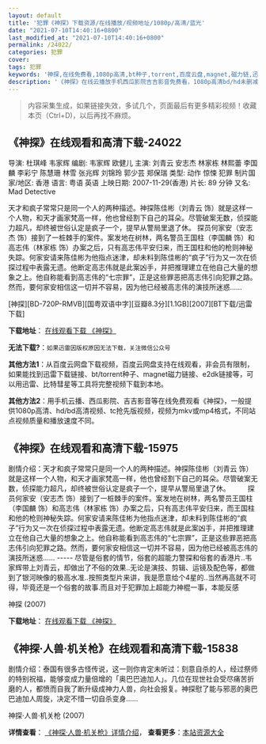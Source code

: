 ```yaml
---
layout: default
title: '犯罪《神探》下载资源/在线播放/视频地址/1080p/高清/蓝光'
date: "2021-07-10T14:40:16+0800"
last_modified_at: "2021-07-10T14:40:16+0800"
permalink: /24022/
categories: 犯罪
cover:
tags: 犯罪
keywords: '神探,在线免费看,1080p高清,bt种子,torrent,百度云盘,magnet,磁力链,迅雷下载资源'
description: '《神探》在线云播放手机西瓜影院吉吉影音免费看，1080p高清bd/hd未删减完整版和tc抢先枪版，mkv/mp4格式，附带bt/torrent种子、magnet/磁力链、百度云盘、网盘资源迅雷下载链接'
---
```


>内容采集生成，如果链接失效，多试几个，页面最后有更多精彩视频！收藏本页（Ctrl+D)，以后再找不麻烦。


## 《神探》在线观看和高清下载-24022

导演: 杜琪峰 韦家辉 编剧: 韦家辉 欧健儿 主演: 刘青云 安志杰 林家栋 林熙蕾 李国麟 李彩宁 陈慧珊 林雪 张兆辉 刘锦玲 郭少芸 郑保瑞 类型: 动作 惊悚 犯罪 制片国家/地区: 香港 语言: 粤语 英语 上映日期: 2007-11-29(香港) 片长: 89 分钟 又名: Mad Detective

天才和疯子常常只是同一个人的两种描述。神探陈佳彬（刘青云 饰）就是这样一个人物，和天才画家梵高一样，他也曾经割下自己的耳朵。尽管破案无数，侦探能力超凡，却终被世俗认定是疯子一个，提早从警局里退了休。 探员何家安（安志杰 饰）接到了一桩棘手的案件。案发地在树林，两名警员王国柱（李国麟 饰）和高志伟（林家栋 饰）办案之后，只有高志伟平安归来，而王国柱和他的枪则神秘失踪。何家安请来陈佳彬为他指点迷津，却未料到陈佳彬的“疯子”行为又一次在侦探过程中表露无遗。他断定高志伟就是此案凶手，并把推理建立在他自己大量的想象之上。他自称能看到高志伟的“七宗罪”，正是这些罪恶把高志伟引向犯罪之路。然而，要何家安相信这一切并不容易，因为他已经被高志伟的演技所迷惑……


[神探][BD-720P-RMVB][国粤双语中字][豆瓣8.3分][1.1GB][2007][BT下载/迅雷下载]

**下载地址**： [在线观看下载 《神探》](https://www.btdx8.com/torrent/mad_detective_2007.html) 


**无法下载?**：`如果迅雷因版权原因无法下载，关注微信公众号 `

**其他方法1**：从百度云网盘下载视频，百度云网盘支持在线观看，非会员有限制，如果能找到迅雷下载链接、bt/torrent种子、magnet磁力链接、e2dk链接等，可以用迅雷、比特彗星等工具将完整视频下载到本地。

**其他方法2**：用手机云播、西瓜影院、吉吉影音等在线免费观看《神探》，一般提供1080p高清、hd/bd高清视频、tc抢先版视频，视频为mkv或mp4格式，不同站点视频质量和播放速度不同。


## 《神探》在线观看和高清下载-15975

剧情介绍：天才和疯子常常只是同一个人的两种描述。神探陈佳彬（刘青云 饰）就是这样一个人物，和天才画家梵高一样，他也曾经割下自己的耳朵。尽管破案无数，侦探能力超凡，却终被世俗认定是疯子一个，提早从警局里退了休。  　　探员何家安（安志杰 饰）接到了一桩棘手的案件。案发地在树林，两名警员王国柱（李国麟 饰）和高志伟（林家栋 饰）办案之后，只有高志伟平安归来，而王国柱和他的枪则神秘失踪。何家安请来陈佳彬为他指点迷津，却未料到陈佳彬的“疯子”行为又一次在侦探过程中表露无遗。他断定高志伟就是此案凶手，并把推理建立在他自己大量的想象之上。他自称能看到高志伟的“七宗罪”，正是这些罪恶把高志伟引向犯罪之路。然而，要何家安相信这一切并不容易，因为他已经被高志伟的演技所迷惑…… ----- 尽管是俗套的情节，俗套的超能力警探和俗套的香港片..韦家辉带上刘青云，却做出了不俗的效果..无论是演技、剪辑、运镜及配色等，都做到了银河映像的极高水准..按照类型片来讲，我是愿意给个4星的..当然再高就不可得，毕竟还是一个俗套的故事.而且对于犯罪加上超能力神棍一事，本能反感


神探 (2007)

**下载地址**： [在线观看下载 《神探》](https://www.btbtdy.me/btdy/dy4304.html) 


## 《神探·人兽·机关枪》在线观看和高清下载-15838

剧情介绍：泰国有很多古怪传说，这一则你肯定未听过：刻意自杀的人，经过祭师的特别祝福，能够变成力量倍增的「奥巴巴迪加人」。几位在现世社会受尽痛苦折磨的人，都愤而自我了断升级成神力人兽，向社会报复。神探慰了能与邪恶的奥巴巴迪加人周旋，决定不惜一切自杀变身……


神探·人兽·机关枪 (2007)

**详情查看**： [《神探·人兽·机关枪》详情介绍](/movie/15838/)， **查看更多**：[本站资源大全](/movie/t/all/)

